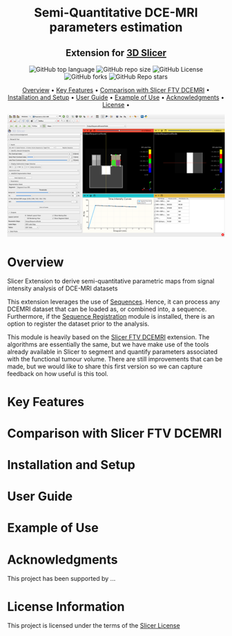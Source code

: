 <h1 align="center">
  Semi-Quantitative DCE-MRI parameters estimation
  <br>
</h1>
<h2 align="center">Extension for <a href="https://slicer.org" target="_blank">3D Slicer</a></h2>

<p align="center">
<img alt="GitHub top language" src="https://img.shields.io/github/languages/top/jlulloaa/SlicerSemiQuantDCEMRI">
<img alt="GitHub repo size" src="https://img.shields.io/github/repo-size/jlulloaa/SlicerSemiQuantDCEMRI">
<img alt="GitHub License" src="https://img.shields.io/github/license/jlulloaa/SlicerSemiQuantDCEMRI">
<img alt="GitHub forks" src="https://img.shields.io/github/forks/jlulloaa/SlicerSemiQuantDCEMRI">
<img alt="GitHub Repo stars" src="https://img.shields.io/github/stars/jlulloaa/SlicerSemiQuantDCEMRI">
</p>

<p align="center">
  <a href="#overview">Overview</a> •
  <a href="#key-features">Key Features</a> •
  <a href="#comparison-with-slicerftvdcemri">Comparison with Slicer FTV DCEMRI</a> •
  <a href="#installation-and-setup">Installation and Setup</a> •
  <a href="#user-guide">User Guide</a> •
  <a href="#example-of-use">Example of Use</a> •
  <a href="#acknowledgments">Acknowledgments</a> •
  <a href="#license-information">License</a> •
</p>

<img alt="Welcome Page Screenshot" src="docs/imgs/screenshot001.png"> </a>

# Overview


Slicer Extension to derive semi-quantitative parametric maps from signal intensity analysis of DCE-MRI datasets

This extension leverages the use of [Sequences](https://slicer.readthedocs.io/en/latest/user_guide/modules/sequences.html). Hence, it can process any DCEMRI dataset that can be loaded as, or combined into, a sequence. Furthermore, if the [Sequence Registration](https://github.com/moselhy/SlicerSequenceRegistration#volume-sequence-registration-for-3d-slicer) module is installed, there is an option to register the dataset prior to the analysis. 

This module is heavily based on the [Slicer FTV DCEMRI](https://github.com/rnadkarni2/SlicerBreast_DCEMRI_FTV) extension. The algorithms are essentially the same, but we have make use of the tools already available in Slicer to segment and quantify parameters associated with the functional tumour volume. There are still improvements that can be made, but we would like to share this first version so we can capture feedback on how useful is this tool.



# Key Features

# Comparison with Slicer FTV DCEMRI

# Installation and Setup

# User Guide

# Example of Use
# Acknowledgments
This project has been supported by ...

# License Information

This project is licensed under the terms of the [Slicer License](https://github.com/Slicer/Slicer/blob/master/License.txt)




 